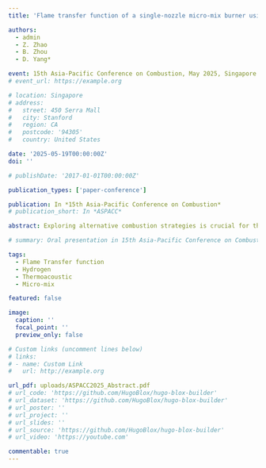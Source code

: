```yaml
---
title: 'Flame transfer function of a single-nozzle micro-mix burner using jet-in-crossflow for pure hydrogen'

authors:
  - admin
  - Z. Zhao
  - B. Zhou
  - D. Yang*

event: 15th Asia-Pacific Conference on Combustion, May 2025, Singapore
# event_url: https://example.org

# location: Singapore
# address:
#   street: 450 Serra Mall
#   city: Stanford
#   region: CA
#   postcode: '94305'
#   country: United States

date: '2025-05-19T00:00:00Z'
doi: ''

# publishDate: '2017-01-01T00:00:00Z'

publication_types: ['paper-conference']

publication: In *15th Asia-Pacific Conference on Combustion*
# publication_short: In *ASPACC*

abstract: Exploring alternative combustion strategies is crucial for the safe and efficient burning of pure hydrogen in future carbon-neutral gas turbine combustors. The micromix concept has recently gained attention as a promising solution for pure hydrogen combustion. While previous research has explored various strategies, including the jet-in-cross flow configuration, key gaps remain in understanding the interaction between acoustic waves and fuel injection dynamics in such configurations. In this paper, the flame transfer functions (FTFs) of a micromix burner with jet-in-cross flow configuration were obtained by using the OH* measurement and multi-microphone method. Our results show that the FTFs exhibit a globally decaying low-pass filter behavior, agreeing with previous studies. However, it also shows a local gain modulation phenomenon, giving multiple peaks in the low frequency range. Notably, the amplitude of the second peak varies significantly across cases with different mean velocities. This presents new questions regarding the role of the burner's acoustic impedance in shaping combustion behavior. Given the implications of these preliminary results, further investigation is necessary to measure equivalence ratio fluctuations and confirm the underlying mechanisms. The present study offers significant potential to advance the understanding of micromix combustion and its application in future hydrogen-powered turbines.

# summary: Oral presentation in 15th Asia-Pacific Conference on Combustion, May 2025, Singapore

tags: 
  - Flame Transfer function
  - Hydrogen
  - Thermoacoustic
  - Micro-mix

featured: false

image:
  caption: ''
  focal_point: ''
  preview_only: false

# Custom links (uncomment lines below)
# links:
# - name: Custom Link
#   url: http://example.org

url_pdf: uploads/ASPACC2025_Abstract.pdf
# url_code: 'https://github.com/HugoBlox/hugo-blox-builder'
# url_dataset: 'https://github.com/HugoBlox/hugo-blox-builder'
# url_poster: ''
# url_project: ''
# url_slides: ''
# url_source: 'https://github.com/HugoBlox/hugo-blox-builder'
# url_video: 'https://youtube.com'

commentable: true
---
```


